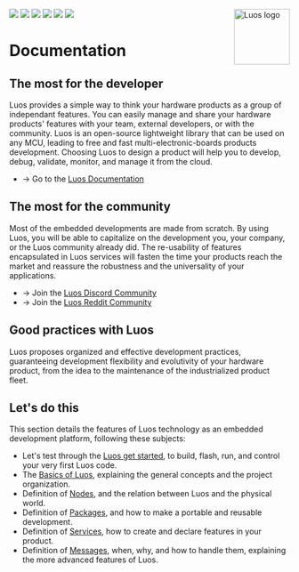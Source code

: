 <a href="https://luos.io"><img src="https://uploads-ssl.webflow.com/601a78a2b5d030260a40b7ad/603e0cc45afbb50963aa85f2_Gif%20noir%20rect.gif" alt="Luos logo" title="Luos" align="right" height="100" /></a>

![](https://github.com/Luos-io/Documentation/actions/workflows/deploy.yml/badge.svg)
[![](https://img.shields.io/github/license/Luos-io/Documentation)](https://github.com/Luos-io/Documentation/blob/master/LICENSE)
[![](http://certified.luos.io)](https://luos.io)
[![](https://img.shields.io/badge/Luos-Documentation-BD99FF)](https://docs.luos.io)
[![](https://img.shields.io/reddit/subreddit-subscribers/Luos?style=social)](https://www.reddit.com/r/Luos)
[![](https://img.shields.io/twitter/url/http/shields.io.svg?style=social)](https://twitter.com/intent/tweet?text=Unleash%20electronic%20devices%20as%20microservices%20thanks%20to%20Luos&https://luos.io&via=Luos_io&hashtags=embeddedsystems,electronics,microservices,api)

# Documentation
## The most for the developer​
Luos provides a simple way to think your hardware products as a group of independant features. You can easily manage and share your hardware products' features with your team, external developers, or with the community. Luos is an open-source lightweight library that can be used on any MCU, leading to free and fast multi-electronic-boards products development. Choosing Luos to design a product will help you to develop, debug, validate, monitor, and manage it from the cloud.
* → Go to the [Luos Documentation](https://docs.luos.io)

## The most for the community​
Most of the embedded developments are made from scratch. By using Luos, you will be able to capitalize on the development you, your company, or the Luos community already did. The re-usability of features encapsulated in Luos services will fasten the time your products reach the market and reassure the robustness and the universality of your applications.

* → Join the [Luos Discord Community](https://discord.gg/luos)
* → Join the [Luos Reddit Community](http://bit.ly/JoinLuosReddit)

## Good practices with Luos​
Luos proposes organized and effective development practices, guaranteeing development flexibility and evolutivity of your hardware product, from the idea to the maintenance of the industrialized product fleet.

## Let's do this​
This section details the features of Luos technology as an embedded development platform, following these subjects:

* Let's test through the [Luos get started](https://docs.luos.io/get-started/get-started/), to build, flash, run, and control your very first Luos code.
* The [Basics of Luos](https://docs.luos.io/docs/luos-technology/basics/basics), explaining the general concepts and the project organization.
* Definition of [Nodes](https://docs.luos.io/docs/luos-technology/node/node), and the relation between Luos and the physical world.
* Definition of [Packages](https://docs.luos.io/docs/luos-technology/packages/package), and how to make a portable and reusable development.
* Definition of [Services](https://docs.luos.io/docs/luos-technology/services/services), how to create and declare features in your product.
* Definition of [Messages](https://docs.luos.io/docs/luos-technology/messages/index), when, why, and how to handle them, explaining the more advanced features of Luos.
